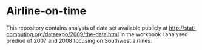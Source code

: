 # Airline-on-time
This repository contains analysis of data set available publicly at http://stat-computing.org/dataexpo/2009/the-data.html
In the workbook I analysed prediod of 2007 and 2008 focusing on Southwest airlines.
